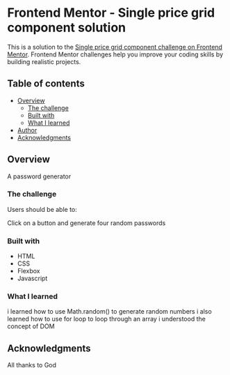 # Frontend Mentor - Single price grid component solution

This is a solution to the [Single price grid component challenge on Frontend Mentor](https://www.frontendmentor.io/challenges/single-price-grid-component-5ce41129d0ff452fec5abbbc). Frontend Mentor challenges help you improve your coding skills by building realistic projects. 

## Table of contents

- [Overview](#overview)
  - [The challenge](#the-challenge)
  - [Built with](#built-with)
  - [What I learned](#what-i-learned)
- [Author](#author)
- [Acknowledgments](#acknowledgments)


## Overview
A password generator
### The challenge

Users should be able to:

Click on a button and generate four random passwords




### Built with

- HTML
- CSS
- Flexbox
- Javascript
 


### What I learned

i learned how to use Math.random() to generate random numbers
i also learned how to use for loop to loop through an array
i understood the concept of DOM

## Acknowledgments
All thanks to God